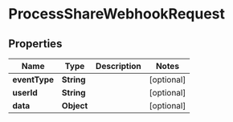 

# ProcessShareWebhookRequest


## Properties

| Name | Type | Description | Notes |
|------------ | ------------- | ------------- | -------------|
|**eventType** | **String** |  |  [optional] |
|**userId** | **String** |  |  [optional] |
|**data** | **Object** |  |  [optional] |



